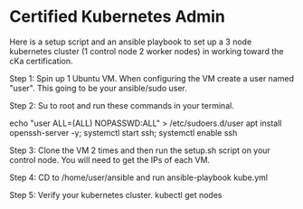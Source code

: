 # Certified Kubernetes Admin
Here is a setup script and an ansible playbook to set up a 3 node kubernetes cluster (1 control node 2 worker nodes) in working toward the cKa certification.

Step 1:
Spin up 1 Ubuntu VM. When configuring the VM create a user named "user". This going to be your ansible/sudo user.

Step 2:
Su to root and run these commands in your terminal.

echo "user ALL=(ALL) NOPASSWD:ALL" > /etc/sudoers.d/user
apt install openssh-server -y; systemctl start ssh; systemctl enable ssh

Step 3:
Clone the VM 2 times and then run the setup.sh script on your control node. You will need to get the IPs of each VM.

Step 4:
CD to /home/user/ansible and run ansible-playbook kube.yml

Step 5:
Verify your kubernetes cluster. kubectl get nodes
